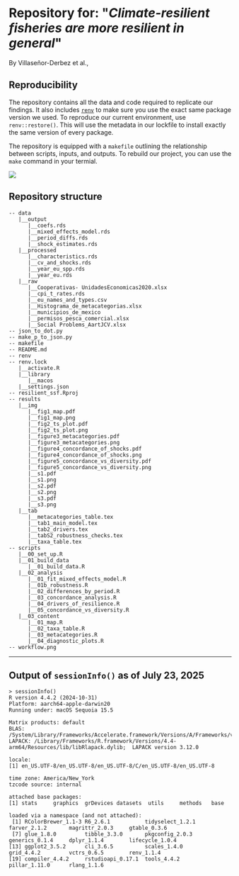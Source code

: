 # Repository for: "_Climate-resilient fisheries are more resilient in general_"

By Villaseñor-Derbez et al.,

## Reproducibility

The repository contains all the data and code required to replicate our findings. It also includes [`renv`](https://rstudio.github.io/renv/articles/renv.html#getting-started) to
make sure you use the exact same package version we used. To reproduce our current environment,
use `renv::restore()`. This will use the metadata in our lockfile to install exactly the same version of every package.

The repository is equipped with a `makefile` outlining the relationship between scripts, inputs, and outputs. To rebuild our project, you can use the `make` command in your termial.

![](worklfow.png)

## Repository structure 

```
-- data
   |__output
      |__coefs.rds
      |__mixed_effects_model.rds
      |__period_diffs.rds
      |__shock_estimates.rds
   |__processed
      |__characteristics.rds
      |__cv_and_shocks.rds
      |__year_eu_spp.rds
      |__year_eu.rds
   |__raw
      |__Cooperativas- UnidadesEconomicas2020.xlsx
      |__cpi_t_rates.rds
      |__eu_names_and_types.csv
      |__Histograma_de_metacategorias.xlsx
      |__municipios_de_mexico
      |__permisos_pesca_comercial.xlsx
      |__Social Problems_AartJCV.xlsx
-- json_to_dot.py
-- make_p_to_json.py
-- makefile
-- README.md
-- renv
-- renv.lock
   |__activate.R
   |__library
      |__macos
   |__settings.json
-- resilient_ssf.Rproj
-- results
   |__img
      |__fig1_map.pdf
      |__fig1_map.png
      |__fig2_ts_plot.pdf
      |__fig2_ts_plot.png
      |__figure3_metacategories.pdf
      |__figure3_metacategories.png
      |__figure4_concordance_of_shocks.pdf
      |__figure4_concordance_of_shocks.png
      |__figure5_concordance_vs_diversity.pdf
      |__figure5_concordance_vs_diversity.png
      |__s1.pdf
      |__s1.png
      |__s2.pdf
      |__s2.png
      |__s3.pdf
      |__s3.png
   |__tab
      |__metacategories_table.tex
      |__tab1_main_model.tex
      |__tab2_drivers.tex
      |__tabS2_robustness_checks.tex
      |__taxa_table.tex
-- scripts
   |__00_set_up.R
   |__01_build_data
      |__01_build_data.R
   |__02_analysis
      |__01_fit_mixed_effects_model.R
      |__01b_robustness.R
      |__02_differences_by_period.R
      |__03_concordance_analysis.R
      |__04_drivers_of_resilience.R
      |__05_concordance_vs_diversity.R
   |__03_content
      |__01_map.R
      |__02_taxa_table.R
      |__03_metacategories.R
      |__04_diagnostic_plots.R
-- workflow.png
```

---------

## Output of `sessionInfo()` as of July 23, 2025

```
> sessionInfo()
R version 4.4.2 (2024-10-31)
Platform: aarch64-apple-darwin20
Running under: macOS Sequoia 15.5

Matrix products: default
BLAS:   /System/Library/Frameworks/Accelerate.framework/Versions/A/Frameworks/vecLib.framework/Versions/A/libBLAS.dylib 
LAPACK: /Library/Frameworks/R.framework/Versions/4.4-arm64/Resources/lib/libRlapack.dylib;  LAPACK version 3.12.0

locale:
[1] en_US.UTF-8/en_US.UTF-8/en_US.UTF-8/C/en_US.UTF-8/en_US.UTF-8

time zone: America/New_York
tzcode source: internal

attached base packages:
[1] stats     graphics  grDevices datasets  utils     methods   base     

loaded via a namespace (and not attached):
 [1] RColorBrewer_1.1-3 R6_2.6.1           tidyselect_1.2.1   farver_2.1.2       magrittr_2.0.3     gtable_0.3.6      
 [7] glue_1.8.0         tibble_3.3.0       pkgconfig_2.0.3    generics_0.1.4     dplyr_1.1.4        lifecycle_1.0.4   
[13] ggplot2_3.5.2      cli_3.6.5          scales_1.4.0       grid_4.4.2         vctrs_0.6.5        renv_1.1.4        
[19] compiler_4.4.2     rstudioapi_0.17.1  tools_4.4.2        pillar_1.11.0      rlang_1.1.6       
```
